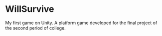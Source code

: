 # WillSurvive
My first game on Unity. A platform game developed for the final project of the second period of college. 

